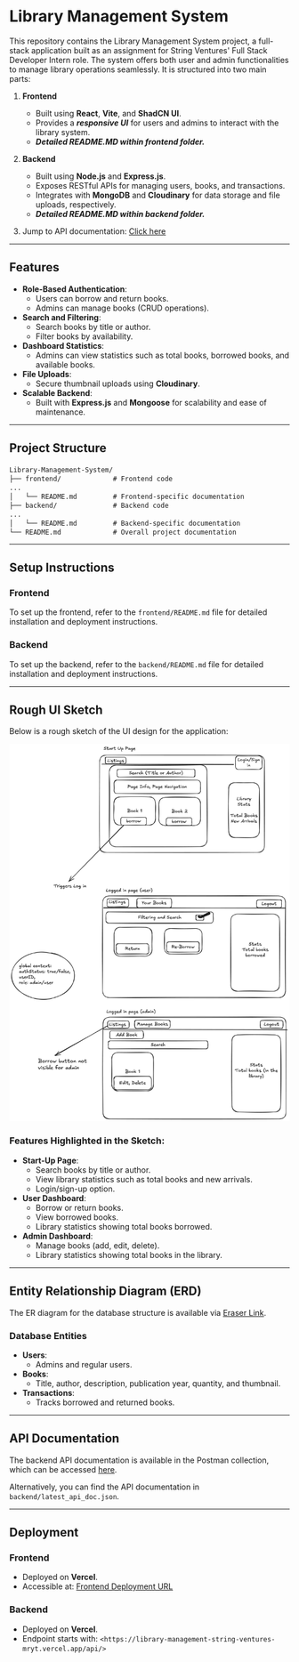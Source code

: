 # Library Management System

This repository contains the Library Management System project, a full-stack application built as an assignment for String Ventures' Full Stack Developer Intern role. The system offers both user and admin functionalities to manage library operations seamlessly. It is structured into two main parts:

1. **Frontend**
   - Built using **React**, **Vite**, and **ShadCN UI**.
   - Provides a ***responsive UI*** for users and admins to interact with the library system.
   - ***Detailed README.MD within frontend folder.***

2. **Backend**
   - Built using **Node.js** and **Express.js**.
   - Exposes RESTful APIs for managing users, books, and transactions.
   - Integrates with **MongoDB** and **Cloudinary** for data storage and file uploads, respectively.
   - ***Detailed README.MD within backend folder.***
3. Jump to API documentation: [Click here](https://github.com/HSRAKTU/Library_Management_String_Ventures/tree/main/backend#api-documentation)
---

## Features

- **Role-Based Authentication**:
  - Users can borrow and return books.
  - Admins can manage books (CRUD operations).
- **Search and Filtering**:
  - Search books by title or author.
  - Filter books by availability.
- **Dashboard Statistics**:
  - Admins can view statistics such as total books, borrowed books, and available books.
- **File Uploads**:
  - Secure thumbnail uploads using **Cloudinary**.
- **Scalable Backend**:
  - Built with **Express.js** and **Mongoose** for scalability and ease of maintenance.

---

## Project Structure
```
Library-Management-System/
├── frontend/             # Frontend code
...
│   └── README.md         # Frontend-specific documentation
├── backend/              # Backend code
...
│   └── README.md         # Backend-specific documentation
└── README.md             # Overall project documentation
```

---

## Setup Instructions

### Frontend
To set up the frontend, refer to the `frontend/README.md` file for detailed installation and deployment instructions.

### Backend
To set up the backend, refer to the `backend/README.md` file for detailed installation and deployment instructions.

---

## Rough UI Sketch
Below is a rough sketch of the UI design for the application:

![Rough UI Sketch](./backend/src/utils/rough_ui.png)

### Features Highlighted in the Sketch:
- **Start-Up Page**:
  - Search books by title or author.
  - View library statistics such as total books and new arrivals.
  - Login/sign-up option.
- **User Dashboard**:
  - Borrow or return books.
  - View borrowed books.
  - Library statistics showing total books borrowed.
- **Admin Dashboard**:
  - Manage books (add, edit, delete).
  - Library statistics showing total books in the library.

---

## Entity Relationship Diagram (ERD)
The ER diagram for the database structure is available via [Eraser Link](https://app.eraser.io/workspace/XbBNR6FZdnz3IklpfIVy?origin=share).

### Database Entities
- **Users**:
  - Admins and regular users.
- **Books**:
  - Title, author, description, publication year, quantity, and thumbnail.
- **Transactions**:
  - Tracks borrowed and returned books.

---

## API Documentation
The backend API documentation is available in the Postman collection, which can be accessed [here](https://assignment-for-reunion.postman.co/workspace/Testing~aaf2b6b1-3c13-4577-8668-62cf66db8a32/collection/32695735-b18f4bb8-7fbf-46d9-81df-25d6bdf973cd?action=share&source=collection_link&creator=32695735).

Alternatively, you can find the API documentation in `backend/latest_api_doc.json`.

---

## Deployment

### Frontend
- Deployed on **Vercel**.
- Accessible at: [Frontend Deployment URL](https://library-management-string-ventures.vercel.app)

### Backend
- Deployed on **Vercel**.
- Endpoint starts with: `<https://library-management-string-ventures-mryt.vercel.app/api/>`


